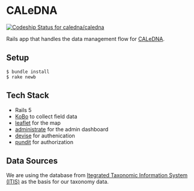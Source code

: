 # CALeDNA

[ ![Codeship Status for caledna/caledna](https://app.codeship.com/projects/cec73960-e110-0135-f609-6eccc654fb46/status?branch=master)](https://app.codeship.com/projects/266576)

Rails app that handles the data management flow for [CALeDNA](http://ucedna.com).

## Setup

```
$ bundle install
$ rake newb
```

## Tech Stack

- Rails 5
- [KoBo](http://www.kobotoolbox.org) to collect field data
- [leaflet](http://leafletjs.com) for the map
- [administrate](https://github.com/thoughtbot/administrate) for the admin dashboard
- [devise](https://github.com/plataformatec/devise) for authenication
- [pundit](https://github.com/varvet/pundit) for authorization

## Data Sources

We are using the database from [Itegrated Taxonomic Information System (ITIS)](https://itis.gov) as
the basis for our taxonomy data.
